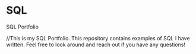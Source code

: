 # SQL
SQL Portfolio


//This is my SQL Portfolio. This repository contains examples of SQL I have written. Feel free to look around and reach out if you have any questions! 
